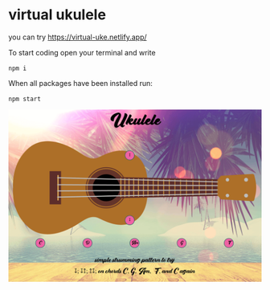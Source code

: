 # virtual ukulele
you can try https://virtual-uke.netlify.app/


To start coding open your terminal and write
```
npm i
```

When all packages have been installed run:
```
npm start
```
![alt text](./screenshot.png)
